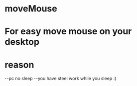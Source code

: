 # moveMouse

##

# For easy move mouse on your desktop

# reason
--pc no sleep
--you have steel work while you sleep :)

